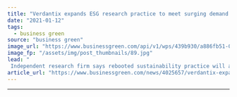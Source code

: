 ```yaml
---
title: "Verdantix expands ESG research practice to meet surging demand for green tech"
date: "2021-01-12"
tags: 
  - business green
source: "business green"
image_url: "https://www.businessgreen.com/api/v1/wps/439b930/a886fb51-0f8a-4daf-8739-7e84e0008225/1/verdantix-185x114.jpg"
image_fp: "/assets/img/post_thumbnails/89.jpg"
lead: "
 Independent research firm says rebooted sustainability practice will allow companies to grow more sustainably  ..."
article_url: "https://www.businessgreen.com/news/4025657/verdantix-expands-esg-research-practice-meet-surging-demand-green-tech"
---
```


---
